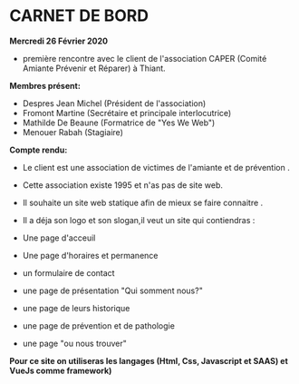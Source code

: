 # CARNET DE BORD

**Mercredi 26 Février 2020**

- première rencontre avec le client de l'association CAPER (Comité Amiante Prévenir et Réparer) à Thiant.

**Membres présent:**

- Despres Jean Michel (Président de l'association)
- Fromont Martine (Secrétaire et principale interlocutrice)
- Mathilde De Beaune (Formatrice de "Yes We Web")
- Menouer Rabah (Stagiaire)

**Compte rendu:**

- Le client est une association de victimes de l'amiante et de prévention .
- Cette association existe 1995 et n'as pas de site web.
- Il souhaite un site web statique afin de mieux se faire connaitre .
- Il a déja son logo et son slogan,il veut un site qui contiendras :

- Une page d'acceuil
- Une page d'horaires et permanence
- un formulaire de contact
- une page de présentation "Qui somment nous?"
- une page de leurs historique
- une page de prévention et de pathologie
- une page "ou nous trouver"

**Pour ce site on utiliseras les langages (Html, Css, Javascript et SAAS) et VueJs comme framework)**
